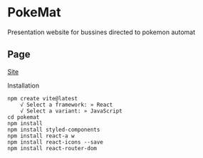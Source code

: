 # PokeMat
Presentation website for bussines directed to pokemon automat

## Page

[Site](https://poke-mat.vercel.app)

Installation 

    npm create vite@latest
        √ Select a framework: » React
        √ Select a variant: » JavaScript
    cd pokemat
    npm install
    npm install styled-components
    npm install react-a w        
    npm install react-icons --save
    npm install react-router-dom
